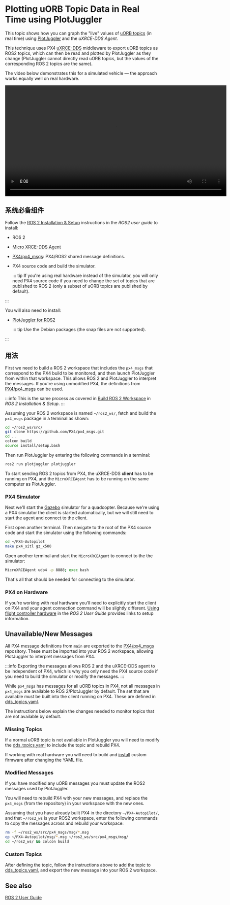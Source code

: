 # Plotting uORB Topic Data in Real Time using PlotJuggler

This topic shows how you can graph the "live" values of [uORB topics](../msg_docs/index.md) (in real time) using [PlotJuggler](../log/flight_log_analysis.md#plotjuggler) and the _uXRCE-DDS Agent_.

This technique uses PX4 [uXRCE-DDS](../middleware/uxrce_dds.md) middleware to export uORB topics as ROS2 topics, which can then be read and plotted by PlotJuggler as they change (PlotJuggler cannot directly read uORB topics, but the values of the corresponding ROS 2 topics are the same).

The video below demonstrates this for a simulated vehicle — the approach works equally well on real hardware.

<video src="../../assets/debug/realtime_debugging/realtime_debugging.mp4" width="720" controls></video>

## 系统必备组件

Follow the [ROS 2 Installation & Setup](../ros2/user_guide.md#installation-setup) instructions in the _ROS2 user guide_ to install:

- ROS 2
- [Micro XRCE-DDS Agent](../ros2/user_guide.md#setup-micro-xrce-dds-agent-client)
- [PX4/px4_msgs](https://github.com/PX4/px4_msgs): PX4/ROS2 shared message definitions.
- PX4 source code and build the simulator.

  ::: tip
  If you're using real hardware instead of the simulator, you will only need PX4 source code if you need to change the set of topics that are published to ROS 2 (only a subset of uORB topics are published by default).

:::

You will also need to install:

- [PlotJuggler for ROS2](https://github.com/facontidavide/PlotJuggler)

  ::: tip
  Use the Debian packages (the snap files are not supported).

:::

## 用法

First we need to build a ROS 2 workspace that includes the `px4_msgs` that correspond to the PX4 build to be monitored, and then launch PlotJuggler from within that workspace.
This allows ROS 2 and PlotJuggler to interpret the messages.
If you're using unmodified PX4, the definitions from [PX4/px4_msgs](https://github.com/PX4/px4_msgs) can be used.

:::info
This is the same process as covered in [Build ROS 2 Workspace](../ros2/user_guide.md#build-ros-2-workspace) in _ROS 2 Installation & Setup_.
:::

Assuming your ROS 2 workspace is named `~/ros2_ws/`, fetch and build the `px4_msgs` package in a terminal as shown:

```sh
cd ~/ros2_ws/src/
git clone https://github.com/PX4/px4_msgs.git
cd ..
colcon build
source install/setup.bash
```

Then run PlotJuggler by entering the following commands in a terminal:

```sh
ros2 run plotjuggler plotjuggler
```

To start sending ROS 2 topics from PX4, the uXRCE-DDS **client** has to be running on PX4, and the `MicroXRCEAgent` has to be running on the same computer as PlotJuggler.

### PX4 Simulator

Next we'll start the [Gazebo](../sim_gazebo_gz/index.md) simulator for a quadcopter.
Because we're using a PX4 simulator the client is started automatically, but we will still need to start the agent and connect to the client.

First open another terminal.
Then navigate to the root of the PX4 source code and start the simulator using the following commands:

```sh
cd ~/PX4-Autopilot
make px4_sitl gz_x500
```

Open another terminal and start the `MicroXRCEAgent` to connect to the the simulator:

```sh
MicroXRCEAgent udp4 -p 8888; exec bash
```

That's all that should be needed for connecting to the simulator.

### PX4 on Hardware

If you're working with real hardware you'll need to explicitly start the client on PX4 and your agent connection command will be slightly different.
[Using flight controller hardware](../ros2/user_guide.md#using-flight-controller-hardware) in the _ROS 2 User Guide_ provides links to setup information.

## Unavailable/New Messages

All PX4 message definitions from `main` are exported to the [PX4/px4_msgs](https://github.com/PX4/px4_msgs) repository.
These must be imported into your ROS 2 workspace, allowing PlotJuggler to interpret messages from PX4.

:::info
Exporting the messages allows ROS 2 and the uXRCE-DDS agent to be independent of PX4, which is why you only need the PX4 source code if you need to build the simulator or modify the messages.
:::

While `px4_msgs` has messages for all uORB topics in PX4, not all messages in `px4_msgs` are available to ROS 2/PlotJuggler by default.
The set that are available must be built into the client running on PX4.
These are defined in [dds_topics.yaml](https://github.com/PX4/PX4-Autopilot/blob/main/src/modules/uxrce_dds_client/dds_topics.yaml).

The instructions below explain the changes needed to monitor topics that are not available by default.

### Missing Topics

If a normal uORB topic is not available in PlotJuggler you will need to modify the [dds_topics.yaml](https://github.com/PX4/PX4-Autopilot/blob/main/src/modules/uxrce_dds_client/dds_topics.yaml) to include the topic and rebuild PX4.

If working with real hardware you will need to build and [install](../config/firmware.md#installing-px4-main-beta-or-custom-firmware) custom firmware after changing the YAML file.

### Modified Messages

If you have modified any uORB messages you must update the ROS2 messages used by PlotJuggler.

You will need to rebuild PX4 with your new messages, and replace the `px4_msgs` (from the repository) in your workspace with the new ones.

Assuming that you have already built PX4 in the directory `~/PX4-Autopilot/`, and that `~/ros2_ws` is your ROS2 workspace, enter the following commands to copy the messages across and rebuild your workspace:

```sh
rm -f ~/ros2_ws/src/px4_msgs/msg/*.msg
cp ~/PX4-Autopilot/msg/*.msg ~/ros2_ws/src/px4_msgs/msg/
cd ~/ros2_ws/ && colcon build
```

### Custom Topics

After defining the topic, follow the instructions above to add the topic to [dds_topics.yaml](https://github.com/PX4/PX4-Autopilot/blob/main/src/modules/uxrce_dds_client/dds_topics.yaml), and export the new message into your ROS 2 workspace.

## See also

[ROS 2 User Guide](../ros2/user_guide.md)
